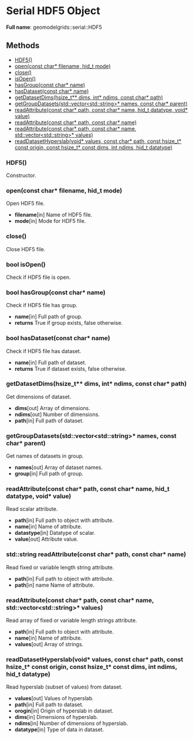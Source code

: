 # Serial HDF5 Object 

**Full name**: geomodelgrids::serial::HDF5

## Methods

* [HDF5()](#hdf5)
* [open(const char* filename, hid_t mode)](#openconst-char-filename-hid_t-mode)
* [close()](#close)
* [isOpen()](#bool-isopen)
* [hasGroup(const char* name)](#bool-hasgroupconst-char-name)
* [hasDataset(const char* name)](#bool-hasdatasetconst-char-name)
* [getDatasetDims(hsize_t** dims, int* ndims, const char* path)](#getdatasetdimshsize_t-dims-int-ndims-const-char-path)
* [getGroupDatasets(std::vector\<std::string\>* names, const char* parent)](#getgroupdatasetsstdvectorstdstring-names-const-char-parent)
* [readAttribute(const char* path, const char* name, hid_t datatype, void* value)](#readattributeconst-char-path-const-char-name-hid_t-datatype-void-value)
* [readAttribute(const char* path, const char* name)](#stdstring-readattributeconst-char-path-const-char-name)
* [readAttribute(const char* path, const char* name, std::vector\<std::string\>* values)](#readattributeconst-char-path-const-char-name-stdvectorstdstring-values)
* [readDatasetHyperslab(void* values, const char* path, const hsize_t* const origin, const hsize_t* const dims, int ndims, hid_t datatype)](#readdatasethyperslabvoid-values-const-char-path-const-hsize_t-const-origin-const-hsize_t-const-dims-int-ndims-hid_t-datatype)


### HDF5()

Constructor.


### open(const char* filename, hid_t mode)

Open HDF5 file.

* **filename**[in] Name of HDF5 file.
* **mode**[in] Mode for HDF5 file.


### close()

Close HDF5 file.


### bool isOpen()

Check if HDF5 file is open.


### bool hasGroup(const char* name)

Check if HDF5 file has group.

* **name**[in] Full path of group.
* **returns** True if group exists, false otherwise.


### bool hasDataset(const char* name)

Check if HDF5 file has dataset.

* **name**[in] Full path of dataset.
* **returns** True if dataset exists, false otherwise.


### getDatasetDims(hsize_t** dims, int* ndims, const char* path)

Get dimensions of dataset.

* **dims**[out] Array of dimensions.
* **ndims**[out] Number of dimensions.
* **path**[in] Full path of dataset.


### getGroupDatasets(std::vector\<std::string\>* names, const char* parent)

Get names of datasets in group.

* **names**[out] Array of dataset names.
* **group**[in] Full path of group.


### readAttribute(const char* path, const char* name, hid_t datatype, void* value)

Read scalar attribute.

* **path**[in] Full path to object with attribute.
* **name**[in] Name of attribute.
* **datastype**[in] Datatype of scalar.
* **value**[out] Attribute value.


### std::string readAttribute(const char* path, const char* name)

Read fixed or variable length string attribute.

* **path**[in] Full path to object with attribute.
* **path**[in] name Name of attribute.


### readAttribute(const char* path, const char* name, std::vector\<std::string\>* values)

Read array of fixed or variable length strings attribute.

* **path**[in] Full path to object with attribute.
* **name**[in] Name of attribute.
* **values**[out] Array of strings.

### readDatasetHyperslab(void* values, const char* path, const hsize_t* const origin, const hsize_t* const dims, int ndims, hid_t datatype)

Read hyperslab (subset of values) from dataset.

* **values**[out] Values of hyperslab.
* **path**[in] Full path to dataset.
* **orogin**[in] Origin of hyperslab in dataset.
* **dims**[in] Dimensions of hyperslab.
* **ndims**[in] Number of dimensions of hyperslab.
* **datatype**[in] Type of data in dataset.
